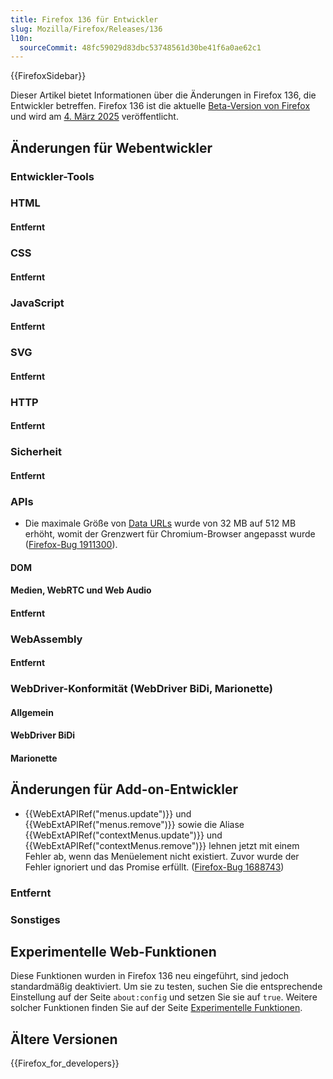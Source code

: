 ```yaml
---
title: Firefox 136 für Entwickler
slug: Mozilla/Firefox/Releases/136
l10n:
  sourceCommit: 48fc59029d83dbc53748561d30be41f6a0ae62c1
---
```


{{FirefoxSidebar}}

Dieser Artikel bietet Informationen über die Änderungen in Firefox 136, die Entwickler betreffen. Firefox 136 ist die aktuelle [Beta-Version von Firefox](https://www.mozilla.org/en-US/firefox/channel/desktop/#beta) und wird am [4. März 2025](https://whattrainisitnow.com/release/?version=136) veröffentlicht.

## Änderungen für Webentwickler

### Entwickler-Tools

### HTML

#### Entfernt

### CSS

#### Entfernt

### JavaScript

#### Entfernt

### SVG

#### Entfernt

### HTTP

#### Entfernt

### Sicherheit

#### Entfernt

### APIs

- Die maximale Größe von [Data URLs](/de/docs/Web/URI/Schemes/data) wurde von 32 MB auf 512 MB erhöht, womit der Grenzwert für Chromium-Browser angepasst wurde ([Firefox-Bug 1911300](https://bugzil.la/1911300)).

#### DOM

#### Medien, WebRTC und Web Audio

#### Entfernt

### WebAssembly

#### Entfernt

### WebDriver-Konformität (WebDriver BiDi, Marionette)

#### Allgemein

#### WebDriver BiDi

#### Marionette

## Änderungen für Add-on-Entwickler

- {{WebExtAPIRef("menus.update")}} und {{WebExtAPIRef("menus.remove")}} sowie die Aliase {{WebExtAPIRef("contextMenus.update")}} und {{WebExtAPIRef("contextMenus.remove")}} lehnen jetzt mit einem Fehler ab, wenn das Menüelement nicht existiert. Zuvor wurde der Fehler ignoriert und das Promise erfüllt. ([Firefox-Bug 1688743](https://bugzil.la/1688743))

### Entfernt

### Sonstiges

## Experimentelle Web-Funktionen

Diese Funktionen wurden in Firefox 136 neu eingeführt, sind jedoch standardmäßig deaktiviert. Um sie zu testen, suchen Sie die entsprechende Einstellung auf der Seite `about:config` und setzen Sie sie auf `true`. Weitere solcher Funktionen finden Sie auf der Seite [Experimentelle Funktionen](/de/docs/Mozilla/Firefox/Experimental_features).

## Ältere Versionen

{{Firefox_for_developers}}
